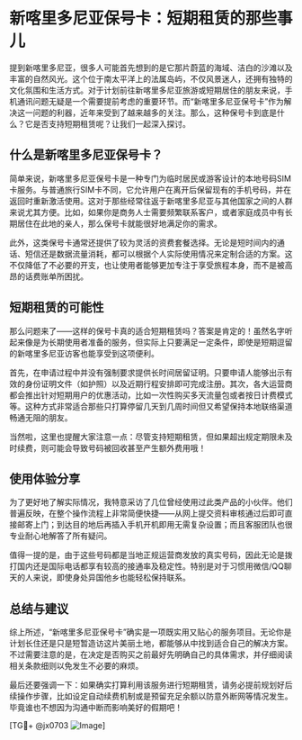 # 新喀里多尼亚保号卡：短期租赁的那些事儿

提到新喀里多尼亚，很多人可能首先想到的是它那片蔚蓝的海域、洁白的沙滩以及丰富的自然风光。这个位于南太平洋上的法属岛屿，不仅风景迷人，还拥有独特的文化氛围和生活方式。对于计划前往新喀里多尼亚旅游或短期居住的朋友来说，手机通讯问题无疑是一个需要提前考虑的重要环节。而“新喀里多尼亚保号卡”作为解决这一问题的利器，近年来受到了越来越多的关注。那么，这种保号卡到底是什么？它是否支持短期租赁呢？让我们一起深入探讨。

## 什么是新喀里多尼亚保号卡？

简单来说，新喀里多尼亚保号卡是一种专门为临时居民或游客设计的本地号码SIM卡服务。与普通旅行SIM卡不同，它允许用户在离开后保留现有的手机号码，并在返回时重新激活使用。这对于那些经常往返于新喀里多尼亚与其他国家之间的人群来说尤其方便。比如，如果你是商务人士需要频繁联系客户，或者家庭成员中有长期居住在此地的亲人，那么保号卡就能很好地满足你的需求。

此外，这类保号卡通常还提供了较为灵活的资费套餐选择。无论是短时间内的通话、短信还是数据流量消耗，都可以根据个人实际使用情况来定制合适的方案。这不仅降低了不必要的开支，也让使用者能够更加专注于享受旅程本身，而不是被高昂的话费账单所困扰。

## 短期租赁的可能性

那么问题来了——这样的保号卡真的适合短期租赁吗？答案是肯定的！虽然名字听起来像是为长期使用者准备的服务，但实际上只要满足一定条件，即使是短期逗留的新喀里多尼亚访客也能享受到这项便利。

首先，在申请过程中并没有强制要求提供长时间居留证明。只要申请人能够出示有效的身份证明文件（如护照）以及近期行程安排即可完成注册。其次，各大运营商都会推出针对短期用户的优惠活动，比如一次性购买多天流量包或者按日计费模式等。这种方式非常适合那些只打算停留几天到几周时间但又希望保持本地联络渠道畅通无阻的朋友。

当然啦，这里也提醒大家注意一点：尽管支持短期租赁，但如果超出规定期限未及时续费，则可能会导致号码被回收甚至产生额外费用哦！

## 使用体验分享

为了更好地了解实际情况，我特意采访了几位曾经使用过此类产品的小伙伴。他们普遍反映，在整个操作流程上非常简便快捷——从网上提交资料审核通过后即可直接邮寄上门；到达目的地后再插入手机开机即用无需复杂设置；而且客服团队也很专业耐心地解答了所有疑问。

值得一提的是，由于这些号码都是当地正规运营商发放的真实号码，因此无论是拨打国内还是国际电话都享有较高的接通率及稳定性。特别是对于习惯用微信/QQ聊天的人来说，即使身处异国他乡也能轻松保持联系。

## 总结与建议

综上所述，“新喀里多尼亚保号卡”确实是一项既实用又贴心的服务项目。无论你是计划长住还是只是短暂造访这片美丽土地，都能够从中找到适合自己的解决方案。不过需要注意的是，在决定是否购买之前最好先明确自己的具体需求，并仔细阅读相关条款细则以免发生不必要的麻烦。

最后还要强调一下：如果确实打算利用该服务进行短期租赁，请务必提前规划好后续操作步骤，比如设定自动续费机制或是预留充足余额以防意外断网等情况发生。毕竟谁也不想因为沟通中断而影响美好的假期吧！

[TG💪+ @jx0703 ![Image](https://github.com/user-attachments/assets/dbca1d08-cadb-493c-b0ec-ad6f7a83f270)]